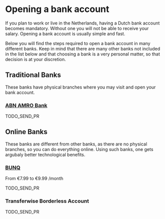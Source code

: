 # Opening a bank account

If you plan to work or live in the Netherlands, having a Dutch bank account becomes mandatory.
Without one you will not be able to receive your salary. Opening a bank account is usually simple and fast.

Below you will find the steps required to open a bank account in many different banks.
Keep in mind that there are many other banks not included in the list below and that choosing a bank is a very personal matter, so that decision is at your discretion.

## Traditional Banks

These banks have physical branches where you may visit and open your bank account.

### [ABN AMRO Bank](https://www.abnamro.nl/en/personal/index.html)

TODO_SEND_PR

## Online Banks

These banks are different from other banks, as there are no physical branches, so you can do everything online. Using such banks, one gets argubaly better technological benefits.

### [BUNQ](https://www.bunq.com/)

From €7.99 to €9.99 /month

TODO_SEND_PR

### Transferwise Borderless Account

TODO_SEND_PR
